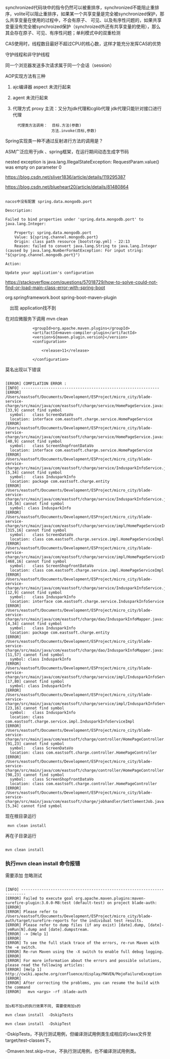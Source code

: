 







synchronized代码块中的指令仍然可以被重排序，synchronized不能阻止重排序，volite可以阻止重排序，如果某一个共享变量是完全被synchronized保护，那么共享变量在使用的过程中，不会有原子、
可见、以及有序性问题的，如果共享变量没有完全被synchroized保护（synchroized外还有共享变量的使用），那么其会存在原子、可见、有序性问题；单利模式中的双重检测






CAS使用时，线程数目最好不超过CPU的核心数，这样才能充分发挥CAS的优势


守护线程和非守护线程




同一个浏览器发送多次请求属于同一个会话（session）



AOP实现方法有三种

1. ajc编译器 aspect  未流行起来
2. agent   未流行起来
3. 代理方式 proxy   主流：又分为jdk代理和cglib代理
                       jdk代理只能针对接口进行代理



         代理类方法调用：  目标.方法(参数)
                        方法.invoke(目标,参数)              



Spring实现类一种不通过反射进行方法的调用是？


 ASM广泛应用于jdk 、spring框架，在运行期间动态生成字节码         




nested exception is java.lang.IllegalStateException: RequestParam.value() was empty on parameter 0

 https://blog.csdn.net/sliver1836/article/details/119295387







https://blog.csdn.net/blueheart20/article/details/81480864


```

nacos中没有配置 spring.data.mongodb.port

Description:

Failed to bind properties under 'spring.data.mongodb.port' to java.lang.Integer:

    Property: spring.data.mongodb.port
    Value: ${spring.channel.mongodb.port}
    Origin: class path resource [bootstrap.yml] - 22:13
    Reason: failed to convert java.lang.String to java.lang.Integer (caused by java.lang.NumberFormatException: For input string: "${spring.channel.mongodb.port}")

Action:

Update your application's configuration

```







https://stackoverflow.com/questions/57018729/how-to-solve-could-not-find-or-load-main-class-error-with-spring-boot

<plugins>
            <plugin>
                <groupId>org.springframework.boot</groupId>
                <artifactId>spring-boot-maven-plugin</artifactId>
            </plugin>
</plugins>


　出现 application找不到


在对应微服务下调用 mvn clean




                <groupId>org.apache.maven.plugins</groupId>
                <artifactId>maven-compiler-plugin</artifactId>
                <version>${maven.plugin.version}</version>
                <configuration>
<!--                    <source>${java.version}</source>-->
<!--                    <target>${java.version}</target>-->
<!--                    <encoding>UTF-8</encoding>-->
                    <release>11</release>
<!--                    <compilerArgs>-->
<!--                        <arg>-parameters</arg>-->
<!--                    </compilerArgs>-->
                </configuration>





莫名出现以下错误

```

[ERROR] COMPILATION ERROR : 
[INFO] -------------------------------------------------------------
[ERROR] /Users/eastsoft/Documents/Development/ESProject/micro_city/blade-service-charge/src/main/java/com/eastsoft/charge/service/HomePageService.java:[33,9] cannot find symbol
  symbol:   class ScreenDataVo
  location: interface com.eastsoft.charge.service.HomePageService
[ERROR] /Users/eastsoft/Documents/Development/ESProject/micro_city/blade-service-charge/src/main/java/com/eastsoft/charge/service/HomePageService.java:[40,9] cannot find symbol
  symbol:   class ScreenShopfrontDataVo
  location: interface com.eastsoft.charge.service.HomePageService
[ERROR] /Users/eastsoft/Documents/Development/ESProject/micro_city/blade-service-charge/src/main/java/com/eastsoft/charge/service/IndusparkInfoService.java:[5,34] cannot find symbol
  symbol:   class IndusparkInfo
  location: package com.eastsoft.charge.entity
[ERROR] /Users/eastsoft/Documents/Development/ESProject/micro_city/blade-service-charge/src/main/java/com/eastsoft/charge/service/IndusparkInfoService.java:[10,56] cannot find symbol
  symbol: class IndusparkInfo
[ERROR] /Users/eastsoft/Documents/Development/ESProject/micro_city/blade-service-charge/src/main/java/com/eastsoft/charge/service/impl/HomePageServiceImpl.java:[315,16] cannot find symbol
  symbol:   class ScreenDataVo
  location: class com.eastsoft.charge.service.impl.HomePageServiceImpl
[ERROR] /Users/eastsoft/Documents/Development/ESProject/micro_city/blade-service-charge/src/main/java/com/eastsoft/charge/service/impl/HomePageServiceImpl.java:[468,16] cannot find symbol
  symbol:   class ScreenShopfrontDataVo
  location: class com.eastsoft.charge.service.impl.HomePageServiceImpl
[ERROR] /Users/eastsoft/Documents/Development/ESProject/micro_city/blade-service-charge/src/main/java/com/eastsoft/charge/service/IndusparkInfoService.java:[12,9] cannot find symbol
  symbol:   class IndusparkInfo
  location: interface com.eastsoft.charge.service.IndusparkInfoService
[ERROR] /Users/eastsoft/Documents/Development/ESProject/micro_city/blade-service-charge/src/main/java/com/eastsoft/charge/dao/IndusparkInfoMapper.java:[4,34] cannot find symbol
  symbol:   class IndusparkInfo
  location: package com.eastsoft.charge.entity
[ERROR] /Users/eastsoft/Documents/Development/ESProject/micro_city/blade-service-charge/src/main/java/com/eastsoft/charge/dao/IndusparkInfoMapper.java:[11,57] cannot find symbol
  symbol: class IndusparkInfo
[ERROR] /Users/eastsoft/Documents/Development/ESProject/micro_city/blade-service-charge/src/main/java/com/eastsoft/charge/service/impl/IndusparkInfoServiceImpl.java:[17,80] cannot find symbol
  symbol: class IndusparkInfo
[ERROR] /Users/eastsoft/Documents/Development/ESProject/micro_city/blade-service-charge/src/main/java/com/eastsoft/charge/service/impl/IndusparkInfoServiceImpl.java:[23,16] cannot find symbol
  symbol:   class IndusparkInfo
  location: class com.eastsoft.charge.service.impl.IndusparkInfoServiceImpl
[ERROR] /Users/eastsoft/Documents/Development/ESProject/micro_city/blade-service-charge/src/main/java/com/eastsoft/charge/controller/HomePageController.java:[91,23] cannot find symbol
  symbol:   class ScreenDataVo
  location: class com.eastsoft.charge.controller.HomePageController
[ERROR] /Users/eastsoft/Documents/Development/ESProject/micro_city/blade-service-charge/src/main/java/com/eastsoft/charge/controller/HomePageController.java:[98,23] cannot find symbol
  symbol:   class ScreenShopfrontDataVo
  location: class com.eastsoft.charge.controller.HomePageController
[ERROR] /Users/eastsoft/Documents/Development/ESProject/micro_city/blade-service-charge/src/main/java/com/eastsoft/charge/jobhandler/SettlementJob.java:[5,34] cannot find symbol
```


现在根目录运行

```
 mvn clean install
```

再在子目录运行

```

mvn clean install
```


###  执行mvn clean install 命令报错

需要添加  忽略测试

```

[INFO] ------------------------------------------------------------------------
[ERROR] Failed to execute goal org.apache.maven.plugins:maven-surefire-plugin:3.0.0-M8:test (default-test) on project blade-auth: 
[ERROR] 
[ERROR] Please refer to /Users/eastsoft/Documents/Development/ESProject/micro_city/blade-auth/target/surefire-reports for the individual test results.
[ERROR] Please refer to dump files (if any exist) [date].dump, [date]-jvmRun[N].dump and [date].dumpstream.
[ERROR] -> [Help 1]
[ERROR] 
[ERROR] To see the full stack trace of the errors, re-run Maven with the -e switch.
[ERROR] Re-run Maven using the -X switch to enable full debug logging.
[ERROR] 
[ERROR] For more information about the errors and possible solutions, please read the following articles:
[ERROR] [Help 1] http://cwiki.apache.org/confluence/display/MAVEN/MojoFailureException
[ERROR] 
[ERROR] After correcting the problems, you can resume the build with the command
[ERROR]   mvn <args> -rf :blade-auth
```







```

加s和不加s的执行效果不同, 需要使用加s的

mvn clean install  -DskipTests 

mvn clean install  -DskipTest  
```



-DskipTests，不执行测试用例，但编译测试用例类生成相应的class文件至target/test-classes下。

-Dmaven.test.skip=true，不执行测试用例，也不编译测试用例类。